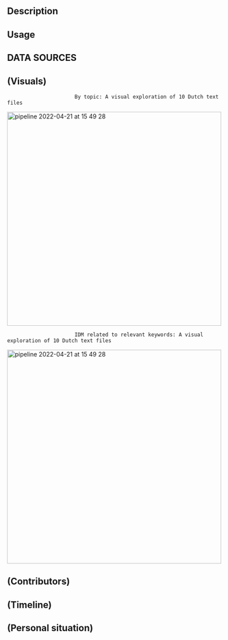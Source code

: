 ## Description ##

## Usage ##

## DATA SOURCES ##

## (Visuals) ##

                          By topic: A visual exploration of 10 Dutch text files
<img width="500" alt="pipeline 2022-04-21 at 15 49 28" src="https://github.com/anikaarevalo/KPMG_NLP_project/blob/cbc0edf93796f9012c9efade00221b5273641d29/assets/IDM10.jpg">




                          IDM related to relevant keywords: A visual exploration of 10 Dutch text files
<img width="500" alt="pipeline 2022-04-21 at 15 49 28" src="https://github.com/anikaarevalo/KPMG_NLP_project/blob/cbc0edf93796f9012c9efade00221b5273641d29/assets/top30_10.jpg">

## (Contributors) ##

## (Timeline) ##

## (Personal situation) ##
